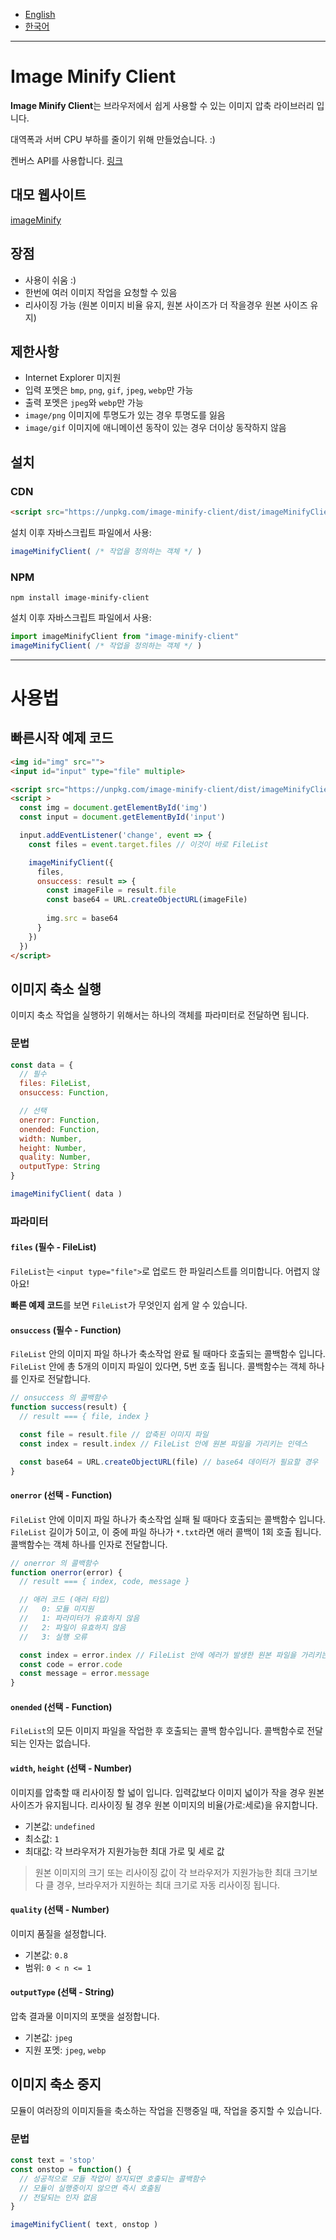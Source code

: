 - [English](https://github.com/niceplugin/image-minify-client)
- [한국어](https://github.com/niceplugin/image-minify-client/blob/main/readme.ko.md)

* * *

# Image Minify Client

**Image Minify Client**는 브라우저에서 쉽게 사용할 수 있는 이미지 압축 라이브러리 입니다.

대역폭과 서버 CPU 부하를 줄이기 위해 만들었습니다. :)

켄버스 API를 사용합니다. [링크](https://developer.mozilla.org/en-US/docs/Web/API/HTMLCanvasElement/toBlob)

## 대모 웹사이트

[imageMinify](https://imageminify.com/)

## 장점

- 사용이 쉬움 :)
- 한번에 여러 이미지 작업을 요청할 수 있음
- 리사이징 가능 (원본 이미지 비율 유지, 원본 사이즈가 더 작을경우 원본 사이즈 유지)

## 제한사항

- Internet Explorer 미지원
- 입력 포멧은 `bmp`, `png`, `gif`, `jpeg`, `webp`만 가능
- 출력 포멧은 `jpeg`와 `webp`만 가능
- `image/png` 이미지에 투명도가 있는 경우 투명도를 잃음
- `image/gif` 이미지에 애니메이션 동작이 있는 경우 더이상 동작하지 않음

## 설치

### CDN

```html
<script src="https://unpkg.com/image-minify-client/dist/imageMinifyClient.js"></script>
```
설치 이후 자바스크립트 파일에서 사용:
```js
imageMinifyClient( /* 작업을 정의하는 객체 */ )
```

### NPM

```shell
npm install image-minify-client
```
설치 이후 자바스크립트 파일에서 사용:
```js
import imageMinifyClient from "image-minify-client"
imageMinifyClient( /* 작업을 정의하는 객체 */ )
```

* * *

# 사용법

## 빠른시작 예제 코드

```html
<img id="img" src="">
<input id="input" type="file" multiple>

<script src="https://unpkg.com/image-minify-client/dist/imageMinifyClient.js"></script>
<script >
  const img = document.getElementById('img')
  const input = document.getElementById('input')

  input.addEventListener('change', event => {
    const files = event.target.files // 이것이 바로 FileList

    imageMinifyClient({
      files,
      onsuccess: result => {
        const imageFile = result.file
        const base64 = URL.createObjectURL(imageFile)
        
        img.src = base64
      }
    })
  })
</script>
```

## 이미지 축소 실행

이미지 축소 작업을 실행하기 위해서는 하나의 객체를 파라미터로 전달하면 됩니다.

### 문법

```js
const data = {
  // 필수
  files: FileList,
  onsuccess: Function,

  // 선택
  onerror: Function,
  onended: Function,
  width: Number,
  height: Number,
  quality: Number,
  outputType: String
}

imageMinifyClient( data )
```

### 파라미터

#### `files` (필수 - FileList)

`FileList`는 `<input type="file">`로 업로드 한 파일리스트를 의미합니다.
어렵지 않아요!

**빠른 예제 코드**를 보면 `FileList`가 무엇인지 쉽게 알 수 있습니다.

#### `onsuccess` (필수 - Function)

`FileList` 안의 이미지 파일 하나가 축소작업 완료 될 때마다 호출되는 콜백함수 입니다.
`FileList` 안에 총 5개의 이미지 파일이 있다면, 5번 호출 됩니다.
콜백함수는 객체 하나를 인자로 전달합니다.

```js
// onsuccess 의 콜백함수
function success(result) {
  // result === { file, index }

  const file = result.file // 압축된 이미지 파일
  const index = result.index // FileList 안에 원본 파일을 가리키는 인덱스

  const base64 = URL.createObjectURL(file) // base64 데이터가 필요할 경우
}
```

#### `onerror` (선택 - Function)

`FileList` 안에 이미지 파일 하나가 축소작업 실패 될 때마다 호출되는 콜백함수 입니다.
`FileList` 길이가 5이고, 이 중에 파일 하나가 `*.txt`라면 애러 콜백이 1회 호출 됩니다.
콜백함수는 객체 하나를 인자로 전달합니다.

```js
// onerror 의 콜백함수
function onerror(error) {
  // result === { index, code, message }

  // 애러 코드 (애러 타입)
  //   0: 모듈 미지원
  //   1: 파라미터가 유효하지 않음
  //   2: 파일이 유효하지 않음
  //   3: 실행 오류

  const index = error.index // FileList 안에 에러가 발생한 원본 파일을 가리키는 인덱스
  const code = error.code
  const message = error.message
}
```

#### `onended` (선택 - Function)

`FileList`의 모든 이미지 파일을 작업한 후 호출되는 콜백 함수입니다.
콜백함수로 전달되는 인자는 없습니다.

#### `width`, `height` (선택 - Number)

이미지를 압축할 때 리사이징 할 넓이 입니다.
입력값보다 이미지 넓이가 작을 경우 원본 사이즈가 유지됩니다.
리사이징 될 경우 원본 이미지의 비율(가로:세로)을 유지합니다.

- 기본값: `undefined`
- 최소값: `1`
- 최대값: 각 브라우저가 지원가능한 최대 가로 및 세로 값

> 원본 이미지의 크기 또는 리사이징 값이 각 브라우저가 지원가능한 최대 크기보다 클 경우, 브라우저가 지원하는 최대 크기로 자동 리사이징 됩니다.

#### `quality` (선택 - Number)

이미지 품질을 설정합니다.

- 기본값: `0.8`
- 범위: `0 < n <= 1`

#### `outputType` (선택 - String)

압축 결과물 이미지의 포맷을 설정합니다.

- 기본값: `jpeg`
- 지원 포멧: `jpeg`, `webp`

## 이미지 축소 중지

모듈이 여러장의 이미지들을 축소하는 작업을 진행중일 때, 작업을 중지할 수 있습니다.

### 문법

```js
const text = 'stop'
const onstop = function() {
  // 성공적으로 모듈 작업이 정지되면 호출되는 콜백함수
  // 모듈이 실행중이지 않으면 즉시 호출됨
  // 전달되는 인자 없음
}

imageMinifyClient( text, onstop )
```